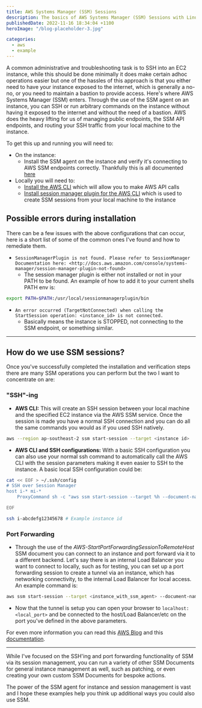 ```yaml
---
title: AWS Systems Manager (SSM) Sessions
description: The basics of AWS Systems Manager (SSM) Sessions with Linux.
publishedDate: 2022-11-16 18:34:04 +1100
heroImage: "/blog-placeholder-3.jpg"

categories:
  - aws
  - example
---
```


A common administrative and troubleshooting task is to SSH into an EC2 instance, while this should be done minimally it does make certain adhoc operations easier but one of the hassles of this approach is that you either need to have your instance exposed to the internet, which is generally a no-no, or you need to maintain a bastion to provide access. Here's where AWS Systems Manager (SSM) enters. Through the use of the SSM agent on an instance, you can SSH or run arbitrary commands on the instance without having it exposed to the internet and without the need of a bastion. AWS does the heavy lifting for us of managing public endpoints, the SSM API endpoints, and routing your SSH traffic from your local machine to the instance.

To get this up and running you will need to:

- On the instance:
  - Install the SSM agent on the instance and verify it's connecting to AWS SSM endpoints correctly. Thankfully this is all documented [here](https://docs.aws.amazon.com/systems-manager/latest/userguide/ssm-agent.html)
- Locally you will need to:
  - [Install the AWS CLI](https://docs.aws.amazon.com/cli/latest/userguide/getting-started-install.html) which will allow you to make AWS API calls
  - [Install session manager plugin for the AWS CLI](https://docs.aws.amazon.com/systems-manager/latest/userguide/session-manager-working-with-install-plugin.html) which is used to create SSM sessions from your local machine to the instance

## Possible errors during installation

There can be a few issues with the above configurations that can occur, here is a short list of some of the common ones I've found and how to remediate them.

- `SessionManagerPlugin is not found. Please refer to SessionManager Documentation here: <http://docs.aws.amazon.com/console/systems-manager/session-manager-plugin-not-found>`
  - The session manager plugin is either not installed or not in your PATH to be found. An example of how to add it to your current shells PATH env is:

```bash
export PATH=$PATH:/usr/local/sessionmanagerplugin/bin
```

- `An error occurred (TargetNotConnected) when calling the StartSession operation: <instance_id> is not connected.`
  - Basically means the instance is STOPPED, not connecting to the SSM endpoint, or something similar.

---

## How do we use SSM sessions?

Once you've successfully completed the installation and verification steps there are many SSM operations you can perform but the two I want to concentrate on are:

### "SSH"-ing

- **AWS CLI:** This will create an SSH session between your local machine and the specified EC2 instance via the AWS SSM service. Once the session is made you have a normal SSH connection and you can do all the same commands you would as if you used SSH natively.

```bash
aws --region ap-southeast-2 ssm start-session --target <instance id>
```

- **AWS CLI and SSH configurations:** With a basic SSH configuration you can also use your normal ssh command to automatically call the AWS CLI with the session parameters making it even easier to SSH to the instance. A basic local SSH configuration could be:

```bash
cat << EOF > ~/.ssh/config
# SSH over Session Manager
host i-* mi-*
    ProxyCommand sh -c "aws ssm start-session --target %h --document-name AWS-StartSSHSession --parameters 'portNumber=%p'"

EOF

ssh i-abcdefg12345678 # Example instance id
```

### Port Forwarding

- Through the use of the _AWS-StartPortForwardingSessionToRemoteHost_ SSM document you can connect to an instance and port forward via it to a different backend. Let's say there is an internal Load Balancer you want to connect to locally, such as for testing, you can set up a port forwarding session to create a tunnel via an instance, which has networking connectivity, to the internal Load Balancer for local access. An example command is:

```bash
aws ssm start-session --target <instance_with_ssm_agent> --document-name AWS-StartPortForwardingSessionToRemoteHost --parameters '{"portNumber":["<remote_port>"],"localPortNumber":["<local_port>"],"host":["<load_balancer_cname>"]}'
```

- Now that the tunnel is setup you can open your browser to `localhost:<local_port>` and be connected to the host/Load Balancer/etc on the port you've defined in the above parameters.

For even more information you can read this [AWS Blog](https://aws.amazon.com/blogs/aws/new-port-forwarding-using-aws-system-manager-sessions-manager/) and this [documentation](https://docs.aws.amazon.com/systems-manager/latest/userguide/session-manager-getting-started-enable-ssh-connections.html).

---

While I've focused on the SSH'ing and port forwarding functionality of SSM via its session management, you can run a variety of other SSM Documents for general instance management as well, such as patching, or even creating your own custom SSM Documents for bespoke actions.

The power of the SSM agent for instance and session management is vast and I hope these examples help you think up additional ways you could also use SSM.
